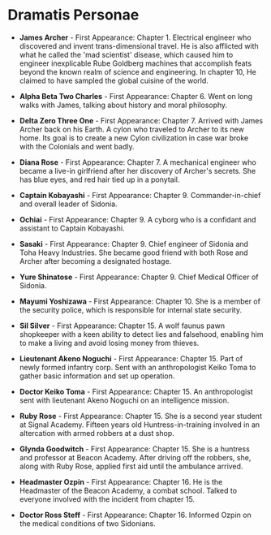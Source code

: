 # **Dramatis Personae**

* **James Archer** - First Appearance: Chapter 1. Electrical engineer who discovered and invent trans-dimensional travel. He is also afflicted with what he called the 'mad scientist' disease, which caused him to engineer inexplicable Rube Goldberg machines that accomplish feats beyond the known realm of science and engineering. In chapter 10, He claimed to have sampled the global cuisine of the world.

* **Alpha Beta Two Charles** - First Appearance: Chapter 6. Went on long walks with James, talking about history and moral philosophy.

* **Delta Zero Three One** - First Appearance: Chapter 7. Arrived with James Archer back on his Earth. A cylon who traveled to Archer to its new home. Its goal is to create a new Cylon civilization in case war broke with the Colonials and went badly.

* **Diana Rose** - First Appearance: Chapter 7. A mechanical engineer who became a live-in girlfriend after her discovery of Archer's secrets. She has blue eyes, and red hair tied up in a ponytail.

* **Captain Kobayashi** -  First Appearance: Chapter 9. Commander-in-chief and overall leader of Sidonia.

* **Ochiai** - First Appearance: Chapter 9. A cyborg who is a confidant and assistant to Captain Kobayashi.

* **Sasaki** - First Appearance: Chapter 9. Chief engineer of Sidonia and Toha Heavy Industries. She became good friend with both Rose and Archer after becoming a designated hostage.

* **Yure Shinatose** - First Appearance: Chapter 9. Chief Medical Officer of Sidonia.

* **Mayumi Yoshizawa** - First Appearance: Chapter 10. She is a member of the security police, which is responsible for internal state security.

* **Sil Silver** - First Appearance: Chapter 15. A wolf faunus pawn shopkeeper with a keen ability to detect lies and falsehood, enabling him to make a living and avoid losing money from thieves.

* **Lieutenant Akeno Noguchi** - First Appearance: Chapter 15. Part of newly formed infantry corp. Sent with an anthropologist Keiko Toma to gather basic information and set up operation.

* **Doctor Keiko Toma** - First Appearance: Chapter 15. An anthropologist sent with lieutenant Akeno Noguchi on an intelligence mission.

* **Ruby Rose** - First Appearance: Chapter 15. She is a second year student at Signal Academy. Fifteen years old Huntress-in-training involved in an altercation with armed robbers at a dust shop.

* **Glynda Goodwitch** - First Appearance: Chapter 15. She is a huntress and professor at Beacon Academy. After driving off the robbers, she, along with Ruby Rose, applied first aid until the ambulance arrived.

* **Headmaster Ozpin** - First Appearance: Chapter 16. He is the Headmaster of the Beacon Academy, a combat school. Talked to everyone involved with the incident from chapter 15.

* **Doctor Ross Steff** - First Appearance: Chapter 16. Informed Ozpin on the medical conditions of two Sidonians.
